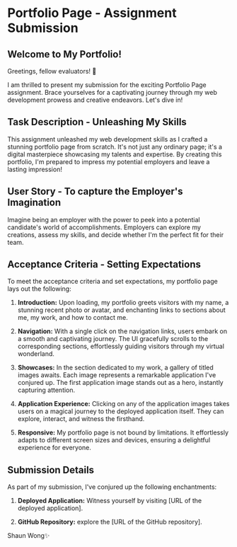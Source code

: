 # Portfolio Page - Assignment Submission

## Welcome to My Portfolio!

Greetings, fellow evaluators! 🌟

I am thrilled to present my submission for the exciting Portfolio Page assignment. Brace yourselves for a captivating journey through my web development prowess and creative endeavors. Let's dive in!

## Task Description - Unleashing My Skills

This assignment unleashed my web development skills as I crafted a stunning portfolio page from scratch. It's not just any ordinary page; it's a digital masterpiece showcasing my talents and expertise. By creating this portfolio, I'm prepared to impress my potential employers and leave a lasting impression!

## User Story - To capture the Employer's Imagination

Imagine being an employer with the power to peek into a potential candidate's world of accomplishments. Employers can explore my creations, assess my skills, and decide whether I'm the perfect fit for their team. 

## Acceptance Criteria - Setting Expectations

To meet the acceptance criteria and set expectations, my portfolio page lays out the following: 

1. **Introduction:** Upon loading, my portfolio greets visitors with my name, a stunning recent photo or avatar, and enchanting links to sections about me, my work, and how to contact me.

2. **Navigation:** With a single click on the navigation links, users embark on a smooth and captivating journey. The UI gracefully scrolls to the corresponding sections, effortlessly guiding visitors through my virtual wonderland.

3. **Showcases:** In the section dedicated to my work, a gallery of titled images awaits. Each image represents a remarkable application I've conjured up. The first application image stands out as a hero, instantly capturing attention.

4. **Application Experience:** Clicking on any of the application images takes users on a magical journey to the deployed application itself. They can explore, interact, and witness the firsthand. 

5. **Responsive:** My portfolio page is not bound by limitations. It effortlessly adapts to different screen sizes and devices, ensuring a delightful experience for everyone.


## Submission Details 

As part of my submission, I've conjured up the following enchantments:

1. **Deployed Application:** Witness yourself by visiting [URL of the deployed application]. 

2. **GitHub Repository:** explore the [URL of the GitHub repository].


Shaun Wong✨
